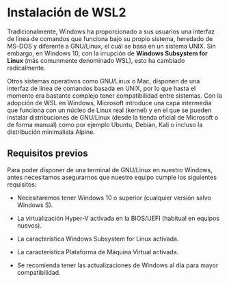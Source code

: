 # Instalación de WSL2

Tradicionalmente, Windows ha proporcionado a sus usuarios una interfaz de línea de comandos que funciona bajo su propio sistema, heredado de MS-DOS y diferente a GNU/Linux, el cuál se basa en un sistema UNIX. Sin embargo, en Windows 10, con la irrupción de __Windows Subsystem for Linux__ (más comunmente denominado WSL), esto ha cambiado radicalmente.

Otros sistemas operativos como GNU/Linux o Mac, disponen de una interfaz de línea de comandos basada en UNIX, por lo que hasta el momento era bastante complejo tener compatibilidad entre sistemas. Con la adopción de WSL en Windows, Microsoft introduce una capa intermedia que funciona con un núcleo de Linux real (kernel) y en el que se pueden instalar distribuciones de GNU/Linux (desde la tienda oficial de Microsoft o de forma manual) como por ejemplo Ubuntu, Debian, Kali o incluso la distribución minimalista Alpine.

## Requisitos previos

Para poder disponer de una terminal de GNU/Linux en nuestro Windows, antes necesitamos asegurarnos que nuestro equipo cumple los siguientes requisitos:

- Necesitaremos tener Windows 10 o superior (cualquier versión salvo Windows S).

- La virtualización Hyper-V activada en la BIOS/UEFI (habitual en equipos nuevos).

- La característica Windows Subsystem for Linux activada.

- La característica Plataforma de Máquina Virtual activada.

- Se recomienda tener las actualizaciones de Windows al día para mayor compatibilidad.